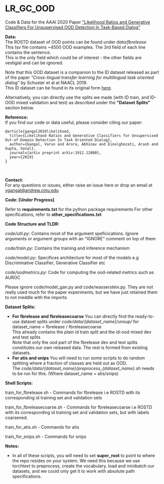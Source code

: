 # LR_GC_OOD
Code &amp; Data for the AAAI 2020 Paper <a href="https://arxiv.org/pdf/1912.12800.pdf">"Likelihood Ratios and Generative Classifiers For Unsupervised OOD Detection In Task-Based Dialog"</a><br/>


<b> Data: </b> <br/>
The ROSTD dataset of OOD points can be found under <i>data/fbrelease</i> <br/>
This tsv file contains ~4500 OOD examples. The 3rd field of each line contains the sentence. <br/>
This is the only field which could be of interest - the other fields are vestigial and can be ignored. <br/>

Note that this OOD dataset is a companion to the ID dataset released as part of the paper <i>"Cross-lingual transfer learning for multilingual task oriented dialog"</i> by Schuster et al at NAACL 2019.<br/>
This ID dataset can be found in its original form <a href="https://fb.me/multilingual_task_oriented_data">here</a>.<br/>

Alternatively, you can directly use the splits we made (with ID train, and ID-OOD mixed validation and test) as described under the <b>"Dataset Splits"</b> section below. 

<b> Reference: </b> <br/>
If you find our code or data useful, please consider citing our paper: <br/>
```
@article{gangal2019likelihood,
  title={Likelihood Ratios and Generative Classifiers for Unsupervised Out-of-Domain Detection In Task Oriented Dialog},
  author={Gangal, Varun and Arora, Abhinav and Einolghozati, Arash and Gupta, Sonal},
  journal={arXiv preprint arXiv:1912.12800},
  year={2019}
}
```
<br/>


<b> Contact: </b> <br/>
For any questions or issues, either raise an issue here or drop an email at vgangal@andrew.cmu.edu <br/>

<b> Code: [Under Progress] </b> <br/>

Refer to <b>requirements.txt</b> for the python package requirements
For other specifications, refer to <b>other_specifications.txt</b>


<b> Code Structure and TLDR: </b>

<i>code/util.py</i>: Contains most of the argument speficications. Ignore arguments or argument groups with an "IGNORE" comment on top of them <br/>

<i>code/train.py</i>: Contains the training and inference mechanism <br/>

<i>code/model.py</i>: Specifices architecture for most of the models e.g Discriminative Classifier, Generative Classifier etc <br/>

<i>code/oodmetrics.py</i>: Code for computing the ood-related metrics such as AUROC <br/>

Please ignore code/model_gan.py and code/wasserstein.py. They are not really used much for the paper experiments, but we have just retained them to not meddle with the imports. <br/>

<b>Dataset Splits:</b>

- <b>For fbrelease and fbreleasecoarse</b>
	You can directly find the ready-to-use dataset splits under <i>code/data/{dataset_name}/unsup/</i> for dataset_name = fbrelease / fbreleasecoarse <br/>
	This already contains the plain id train split and the id-ood mixed dev and test splits <br/>
	Note that only the ood part of the fbrelease dev and test splits constitutes our own released data. The rest is formed from existing datasets. <br/>
- <b> For atis and snips </b>
        You will need to run some scripts to do random splitting where a fraction of classes are held out as OOD. <br/>
        The <i>code/data/{dataset_name}/preprocess_{dataset_name}.sh</i> needs to be run for this. (Where dataset_name = atis/snips)<br/> 



<b>Shell Scripts:</b> <br/>

train_for_fbrelease.sh - Commands for fbrelease i.e ROSTD with its corresponding id training set and validation sets <br/>

train_for_fbreleasecoarse.sh - Commands for fbreleasecoarse i.e ROSTD with its corresponding id training set and validation sets, but with labels coarsened. <br/>

train_for_atis.sh - Commands for atis <br/>

train_for_snips.sh - Commands for snips <br/>

<b>Notes:</b><br/>
   - In all of these scripts, you will need to set <b>super_root</b> to point to where the repo resides on your system. We need this because we use torchtext to preprocess, create the vocabulary, load and minibatch our datasets, and we could only get it to work with absolute path specifications.
